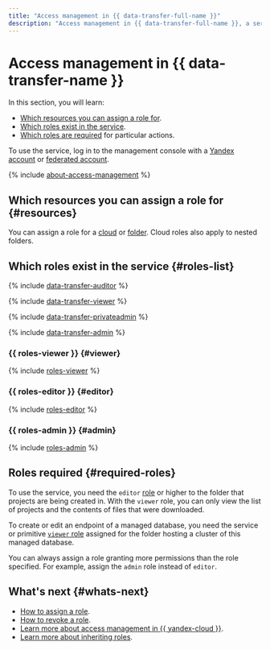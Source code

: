 ```yaml
---
title: "Access management in {{ data-transfer-full-name }}"
description: "Access management in {{ data-transfer-full-name }}, a service for data transfer between storages. This section describes the roles required to perform a particular action, the resources for which you can assign a role, and the roles existing in the service."
---
```


# Access management in {{ data-transfer-name }}


In this section, you will learn:

* [Which resources you can assign a role for](#resources).
* [Which roles exist in the service](#roles-list).
* [Which roles are required](#required-roles) for particular actions.

To use the service, log in to the management console with a [Yandex account](../../iam/concepts/index.md#passport) or [federated account](../../iam/concepts/index.md#saml-federation).

{% include [about-access-management](../../_includes/iam/about-access-management.md) %}

## Which resources you can assign a role for {#resources}

You can assign a role for a [cloud](../../resource-manager/concepts/resources-hierarchy.md#cloud) or [folder](../../resource-manager/concepts/resources-hierarchy.md#folder). Cloud roles also apply to nested folders.

## Which roles exist in the service {#roles-list}

{% include [data-transfer-auditor](../../_includes/iam/roles/data-transfer-auditor.md) %}

{% include [data-transfer-viewer](../../_includes/iam/roles/data-transfer-viewer.md) %}

{% include [data-transfer-privateadmin](../../_includes/iam/roles/data-transfer-privateadmin.md) %}

{% include [data-transfer-admin](../../_includes/iam/roles/data-transfer-admin.md) %}

### {{ roles-viewer }} {#viewer}

{% include [roles-viewer](../../_includes/roles-viewer.md) %}

### {{ roles-editor }} {#editor}

{% include [roles-editor](../../_includes/roles-editor.md) %}

### {{ roles-admin }} {#admin}

{% include [roles-admin](../../_includes/roles-admin.md) %}

## Roles required {#required-roles}

To use the service, you need the `editor` [role](../../iam/concepts/access-control/roles.md) or higher to the folder that projects are being created in. With the `viewer` role, you can only view the list of projects and the contents of files that were downloaded.

To create or edit an endpoint of a managed database, you need the service or primitive [`viewer` role](../../iam/concepts/access-control/roles.md) assigned for the folder hosting a cluster of this managed database.

You can always assign a role granting more permissions than the role specified. For example, assign the `admin` role instead of `editor`.

## What's next {#whats-next}

* [How to assign a role](../../iam/operations/roles/grant.md).
* [How to revoke a role](../../iam/operations/roles/revoke.md).
* [Learn more about access management in {{ yandex-cloud }}](../../iam/concepts/access-control/index.md).
* [Learn more about inheriting roles](../../resource-manager/concepts/resources-hierarchy.md#access-rights-inheritance).

